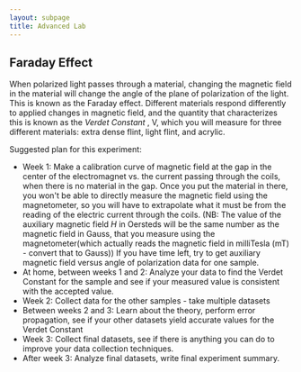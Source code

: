 ```yaml
---
layout: subpage
title: Advanced Lab
---
```

## Faraday Effect

When polarized light passes through a material, changing the magnetic field in the material will change the angle of the plane of polarization of the light. This is known as the Faraday effect. Different materials respond differently to applied changes in magnetic field, and the quantity that characterizes this is known as the *Verdet Constant* , V, which you will measure for three different materials: extra dense flint, light flint, and acrylic.

Suggested plan for this experiment:

* Week 1: Make a calibration curve of magnetic field at the gap in the center of the electromagnet vs. the current passing through the coils, when there is no material in the gap. Once you put the material in there, you won't be able to directly measure the magnetic field using the magnetometer, so you will have to extrapolate what it must be from the reading of the electric current through the coils. (NB: The value of the auxiliary magnetic field *H* in Oersteds will be the same number as the magnetic field in Gauss, that you measure using the magnetometer(which actually reads the magnetic field in milliTesla (mT) - convert that to Gauss)) If you have time left, try to get auxiliary magnetic field versus angle of polarization data for one sample.
* At home, between weeks 1 and 2: Analyze your data to find the Verdet Constant for the sample  and see if your measured value is consistent with the accepted value.
* Week 2: Collect data for the other samples - take multiple datasets
* Between weeks 2 and 3: Learn about the theory, perform error propagation, see if your other datasets yield accurate values for the Verdet Constant
* Week 3: Collect final datasets, see if there is anything you can do to improve your data collection techniques.
* After week 3: Analyze final datasets, write final experiment summary.


